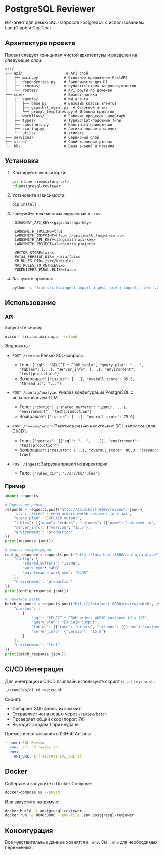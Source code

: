 # PostgreSQL Reviewer

ИИ-агент для ревью SQL-запросов PostgreSQL с использованием LangGraph и GigaChat.

## Архитектура проекта

Проект следует принципам чистой архитектуры и разделен на следующие слои:

```
src/
├── api/                    # API слой
│   ├── main.py            # Основное приложение FastAPI
│   ├── dependencies.py    # Зависимости для DI
│   ├── schemas/           # Pydantic схемы запросов/ответов
│   └── routes/            # API роуты по доменам
├── core/                  # Бизнес-логика
│   ├── agents/            # ИИ агенты
│   │   ├── base.py        # Базовые классы агентов
│   │   ├── gigachat_agent.py  # Основной агент
│   │   └── prompt_templates.py # Шаблоны промптов
│   ├── workflows/         # Рабочие процессы LangGraph
│   ├── types/             # TypeScript-подобные типы
│   ├── constants.py       # Константы приложения
│   ├── scoring.py         # Логика подсчета оценок
│   └── utils/             # Утилиты
├── services/              # Сервисный слой
├── store/                 # Слой хранения данных
└── kb/                    # База знаний и правила
```

## Установка

1. Клонируйте репозиторий:

   ```bash
   git clone <repository-url>
   cd postgresql-reviewer
   ```

2. Установите зависимости:

   ```bash
   pip install .
   ```

3. Настройте переменные окружения в `.env`:

   ```
    GIGACHAT_API_KEY=<gigachat-api-key>

    LANGSMITH_TRACING=true
    LANGSMITH_ENDPOINT=https://api.smith.langchain.com
    LANGSMITH_API_KEY=<langsmith-api-key>
    LANGSMITH_PROJECT=<langsmith-project>

    VECTOR_STORE=faiss
    FAISS_PERSIST_DIR=./data/faiss
    KB_RULES_DIR=./src/kb/rules
    MAX_RULES_TO_RETRIEVE=6
    TOKENIZERS_PARALLELISM=false
   ```

4. Загрузите правила:
   ```bash
   python -c "from src.kb.ingest import ingest_rules; ingest_rules('./src/kb/rules')"
   ```

## Использование

### API

Запустите сервер:

```bash
uvicorn src.api.main:app --reload
```

Эндпоинты:

- `POST /review`: Ревью SQL-запроса.

  - Тело: `{"sql": "SELECT * FROM table", "query_plan": "...", "tables": [...], "server_info": {...}, "environment": "test|production"}`
  - Возвращает: `{"issues": [...], "overall_score": 85.5, "thread_id": "..."}`

- `POST /config/analyze`: Анализ конфигурации PostgreSQL с использованием LLM.

  - Тело: `{"config": {"shared_buffers": "128MB", ...}, "environment": "test|production"}`
  - Возвращает: `{"issues": [...], "overall_score": 75.0}`

- `POST /review/batch`: Пакетное ревью нескольких SQL-запросов (для CI/CD).

  - Тело: `{"queries": [{"sql": "...", ...}], "environment": "test|production"}`
  - Возвращает: `{"results": [...], "overall_score": 80.0, "passed": true}`

- `POST /ingest`: Загрузка правил из директории.
  - Тело: `{"rules_dir": "./src/kb/rules"}`

### Пример

```python
import requests

# Одиночное ревью
response = requests.post("http://localhost:8000/review", json={
    "sql": "SELECT * FROM orders WHERE customer_id = 123",
    "query_plan": "EXPLAIN output",
    "tables": [{"name": "orders", "columns": [{"name": "customer_id", "type": "int"}]}],
    "server_info": {"version": "15.0"},
    "environment": "production"
})
print(response.json())

# Анализ конфигурации
config_response = requests.post("http://localhost:8000/config/analyze", json={
    "config": {
        "shared_buffers": "128MB",
        "work_mem": "4MB",
        "maintenance_work_mem": "64MB"
    },
    "environment": "production"
})
print(config_response.json())

# Пакетное ревью
batch_response = requests.post("http://localhost:8000/review/batch", json={
    "queries": [
        {
            "sql": "SELECT * FROM orders WHERE customer_id = 123",
            "query_plan": "EXPLAIN output",
            "tables": [{"name": "orders", "columns": [{"name": "customer_id", "type": "int"}]}],
            "server_info": {"version": "15.0"}
        }
    ],
    "environment": "test"
})
print(batch_response.json())
```

## CI/CD Интеграция

Для интеграции в CI/CD пайплайн используйте скрипт `ci_cd_review.sh`:

```bash
./examples/ci_cd_review.sh
```

Скрипт:

- Собирает SQL-файлы из коммита
- Отправляет их на ревью через `/review/batch`
- Проверяет общий скор (порог: 70)
- Выходит с кодом 1 при неудаче

Пример использования в GitHub Actions:

```yaml
- name: SQL Review
  run: ./ci_cd_review.sh
  env:
    API_URL: ${{ secrets.API_URL }}
```

## Docker

Соберите и запустите с Docker Compose:

```bash
docker-compose up --build
```

Или запустите напрямую:

```bash
docker build -t postgresql-reviewer .
docker run -p 8000:8000 --env-file .env postgresql-reviewer
```

## Конфигурация

Все чувствительные данные хранятся в `.env`. См. `.env` для необходимых переменных.
